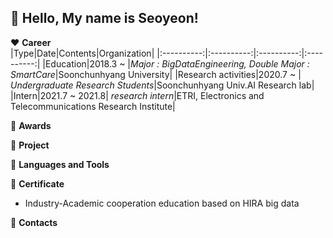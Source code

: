 ## :wave: Hello, My name is Seoyeon!  

:heart: **Career**  
|Type|Date|Contents|Organization|
|:----------:|:----------:|:----------:|:----------:|
|Education|2018.3 ~ |*Major : BigDataEngineering, Double Major : SmartCare*|Soonchunhyang University|
|Research activities|2020.7 ~ | *Undergraduate Research Students*|Soonchunhyang Univ.AI Research lab|
|Intern|2021.7 ~ 2021.8| *research intern*|ETRI, Electronics and Telecommunications Research Institute|

:sparkling_heart: **Awards**

:green_heart: **Project**

:blue_heart: **Languages and Tools**  

:yellow_heart: **Certificate**
- Industry-Academic cooperation education based on HIRA big data

:purple_heart: **Contacts**
